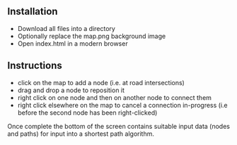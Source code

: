 
## Installation

- Download all files into a directory
- Optionally replace the map.png background image
- Open index.html in a modern browser

## Instructions

- click on the map to add a node (i.e. at road intersections)
- drag and drop a node to reposition it
- right click on one node and then on another node to connect them
- right click elsewhere on the map to cancel a connection in-progress (i.e before the second node has been right-clicked)

Once complete the bottom of the screen contains suitable input data (nodes and paths)
for input into a shortest path algorithm.

